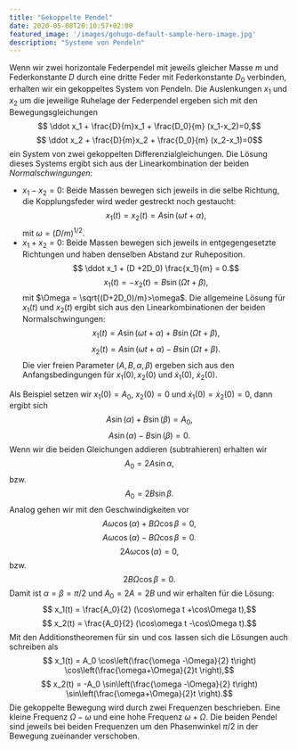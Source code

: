 ```yaml
---
title: "Gekoppelte Pendel"
date: 2020-05-08T20:10:57+02:00
featured_image: '/images/gohugo-default-sample-hero-image.jpg'
description: "Systeme von Pendeln"
---
```

Wenn wir zwei horizontale Federpendel mit jeweils gleicher
Masse $m$ und  Federkonstante $D$ durch eine
dritte Feder mit Federkonstante $D_0$ verbinden, erhalten wir ein gekoppeltes
System von Pendeln. Die Auslenkungen $x_1$ und $x_2$ um die jeweilige
Ruhelage der Federpendel ergeben sich mit
den Bewegungsgleichungen
$$ \ddot x_1 + \frac{D}{m}x_1 + \frac{D_0}{m} (x_1-x_2)=0,$$
$$ \ddot x_2 + \frac{D}{m}x_2 + \frac{D_0}{m} (x_2-x_1)=0$$ 
ein System von zwei gekoppelten Differenzialgleichungen. 
Die Lösung dieses Systems ergibt sich aus der Linearkombination der beiden 
_Normalschwingungen_: 
   * $x_1-x_2=0$: Beide Massen bewegen sich jeweils in die selbe Richtung,
     die Kopplungsfeder wird weder gestreckt noch gestaucht:
    $$x_1(t)=x_2(t) = A\sin(\omega t + \alpha),$$
    mit $\omega = (D/m)^{1/2}$. 
   * $x_1+x_2=0$: Beide Massen bewegen sich jeweils in entgegengesetzte Richtungen
     und haben denselben Abstand zur Ruheposition.
     $$ \ddot x_1 + (D  +2D_0) \frac{x_1}{m} = 0.$$
    $$ x_1 (t) = -x_2(t) = B \sin (\Omega t +\beta),$$
 mit $\Omega = \sqrt{(D+2D_0)/m}>\omega$. 
Die allgemeine Lösung für $x_1(t)$ und $x_2(t)$ ergibt sich aus den 
Linearkombinationen der beiden Normalschwingungen:
$$ x_1(t) = A \sin (\omega t + \alpha) + B\sin(\Omega t + \beta),$$
$$ x_2(t) = A \sin (\omega t + \alpha) - B\sin(\Omega t + \beta).$$
Die vier freien Parameter $(A,B, \alpha, \beta)$ ergeben sich aus den 
Anfangsbedingungen für $x_1(0), x_2(0)$ und $\dot{x}_1(0)$, $\dot{x}_2(0)$.

Als Beispiel setzen wir $x_1(0)=A_0$, $x_2(0)=0$ und $\dot{x}_1(0)=\dot{x}_2(0)=0$,
dann ergibt sich 
$$ A \sin(\alpha) + B\sin(\beta) = A_0,$$
$$ A \sin(\alpha) - B\sin(\beta) = 0.$$
Wenn wir die beiden Gleichungen addieren (subtrahieren) erhalten wir
$$ A_0 = 2A\sin\alpha,$$
bzw. 
$$ A_0 = 2B\sin\beta.$$
Analog gehen wir mit den Geschwindigkeiten vor
$$ A\omega \cos(\alpha) + B\Omega \cos\beta = 0, $$
$$ A\omega \cos(\alpha) - B\Omega \cos\beta = 0.$$
$$ 2A\omega \cos(\alpha) = 0,$$
bzw.
$$ 2B\Omega \cos\beta = 0.$$
Damit ist $\alpha=\beta= \pi/2$ und $A_0 = 2A = 2B$ und wir erhalten 
für die Lösung:
$$ x_1(t) = \frac{A_0}{2} (\cos\omega t +\cos\Omega t),$$
$$ x_2(t) = \frac{A_0}{2} (\cos\omega t -\cos\Omega t).$$
Mit den Additionstheoremen für $\sin$ und $\cos$ 
lassen sich die Lösungen auch schreiben als
$$ x_1(t) = A_0 \cos\left(\frac{\omega -\Omega}{2} t\right) \cos\left(\frac{\omega+\Omega}{2}t \right),$$
$$ x_2(t) = -A_0 \sin\left(\frac{\omega -\Omega}{2} t\right) \sin\left(\frac{\omega+\Omega}{2}t \right).$$
Die gekoppelte Bewegung wird durch zwei Frequenzen beschrieben. Eine kleine
Frequenz $\Omega-\omega$ und eine hohe Frequenz $\omega + \Omega$. Die beiden
Pendel sind jeweils bei beiden Frequenzen um den Phasenwinkel $\pi/2$ in der
Bewegung zueinander verschoben. 
